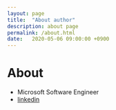 ```yaml
---
layout: page
title:  "About author"
description: about page
permalink: /about.html
date:   2020-05-06 09:00:00 +0900
---
```


# About
- Microsoft Software Engineer
- [linkedin](https://www.linkedin.com/in/dae-woo-kim-ba721b52)